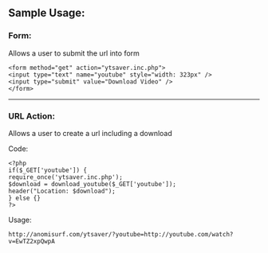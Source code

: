 ## Sample Usage: ##

### Form: ###
Allows a user to submit the url into form
```
<form method="get" action="ytsaver.inc.php">
<input type="text" name="youtube" style="width: 323px" />
<input type="submit" value="Download Video" />
</form>
```

---

### URL Action: ###
Allows a user to create a url including a download

Code:
```
<?php
if($_GET['youtube']) {
require_once('ytsaver.inc.php');
$download = download_youtube($_GET['youtube']);
header("Location: $download");
} else {}
?>
```

Usage:
```
http://anomisurf.com/ytsaver/?youtube=http://youtube.com/watch?v=EwTZ2xpQwpA
```